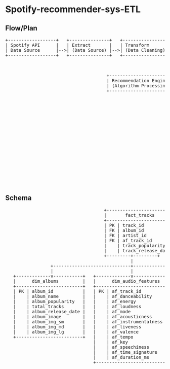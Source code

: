# Spotify-recommender-sys-ETL

## Flow/Plan
<pre>
+------------------+   +---------------+   +------------------+   +------------------------+
| Spotify API      |   | Extract       |   | Transform        |   | Load                   |
| Data Source      |-->| (Data Source) |-->| (Data Cleaning)  |-->| (PostgreSQL DB with    |
+------------------+   +---------------+   +------------------+   |  Star Schema)          |
                                                                  +------------------------+
                                                                                    |
                                                                                    |
                                      +-------------------------+   +---------------v---------------+
                                      | Recommendation Engine   |   | Recommendations Table          |
                                      | (Algorithm Processing)  |   | Stored in PostgreSQL-3 cluster |
                                      +-------------------------+   +--------------------------------+
                                                                                    |
                                                              +---------------------v-------------------+
                                                              | Flask Backend                          |
                                                              | (API Endpoints for Data Interaction)   |
                                                              +----------------------------------------+
                                                                             |
                                                              +-------------v--------------+
                                                              | React Frontend             |
                                                              | (User Interface)           |
                                                              +----------------------------+
                                                                             |
                                                              +-------------v--------------+
                                                              | User Interaction           |
                                                              | (Select Favorite Song,     |
                                                              |  Receive Recommendations,  |
                                                              |  Like/Dislike)             |
                                                              +----------------------------+

</pre>



## Schema
<pre>
                                     +-------------------------+
                                     |       fact_tracks       |
                                     +-------------------------+
                                     | PK | track_id           |
                                     | FK | album_id           |
                                     | FK | artist_id          |
                                     | FK | af_track_id        |
                                     |    | track_popularity   |
                                     |    | track_release_date |
                                     +---------+---------+
                                               |
                 +-----------------------------+-----------------------------+
                 |                             |                             |
   +-------------v-----------+   +-------------v------------+   +-------------v-------------+
   |      dim_albums         |   |      dim_audio_features  |   |       dim_artists         |
   +-------------------------+   +--------------------------+   +---------------------------+
   | PK | album_id           |   | PK | af_track_id         |   | PK | artist_id            |
   |    | album_name         |   |    | af_danceability     |   |    | artist_name          |
   |    | album_popularity   |   |    | af_energy           |   |    | genres               |
   |    | total_tracks       |   |    | af_loudness         |   |    | artist_popularity    |
   |    | album_release_date |   |    | af_mode             |   |    | artist_followers     |
   |    | album_image        |   |    | af_acousticness     |   |    | artist_profile       |
   |    | album_img_sm       |   |    | af_instrumentalness |   |    | image                |
   |    | album_img_md       |   |    | af_liveness         |   |    | lg_image             |
   |    | album_img_lg       |   |    | af_valence          |   |    | md_image             |
   +-------------------------+   |    | af_tempo            |   |    | sm_image             |
                                 |    | af_key              |   +-------------+-------------+
                                 |    | af_speechiness      |                 |
                                 |    | af_time_signature   |   +-------------v-------------+
                                 |    | af_duration_ms      |   |      artist_tracks        |
                                 +--------------------------+   +---------------------------+
                                                                | FK | track_id             |
                                                                | FK | artist_id            |
                                                                +---------------------------+


</pre>
